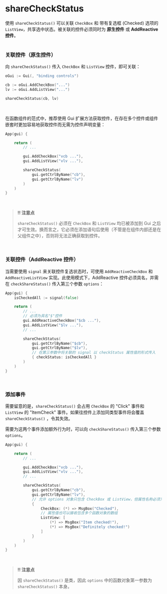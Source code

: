 # shareCheckStatus

使用 `shareCheckStatus()` 可以关联 `CheckBox` 和 带有复选框 (Checked) 选项的 `ListView`，共享选中状态。被关联的控件必须同时为 **原生控件** 或 **AddReactive 控件**。
<br>
<br>

### 关联控件（原生控件）

向 `shareCheckStatus()` 传入 `CheckBox` 和 `ListView` 控件，即可关联：

```go
oGui := Gui(, "binding controls")

cb := oGui.AddCheckBox("...")
lv := oGui.AddListView("...")

shareCheckStatus(cb, lv)
```

<br>

在函数组件的范式中，推荐使用 Gui 扩展方法获取控件，在存在多个控件或组件嵌套时更加容易地获取控件而无需为控件声明变量：

```go
App(gui) {

    return (
        // ...

        gui.AddCheckBox("vcb ..."),
        gui.AddListView("vlv ..."),

        shareCheckStatus(
            gui.getCtrlByName("cb"),
            gui.getCtrlByName("lv")
        )
    )
}
```

<br>

> **‼️ 注意点**
>
> `shareCheckStatus()` 必须在 `CheckBox` 和 `ListView` 均已被添加到 Gui 之后才可生效。换而言之，它必须在添加语句后使用（不管是在组件内部还是在父组件之中），否则将无法正确获取到控件。

<br>

### 关联控件（AddReactive 控件）

当需要使用 `signal` 来关联控件复选状态时，可使用 `AddReactiveCheckBox` 和 `AddReactiveListView` 实现。此使用模式下，AddReactive 控件必须具名，并需在 `checkShareStatus()` 传入第三个参数 `options`：

```go
App(gui) {
    isCheckedAll := signal(false)

    return (
        // ...
        // 必须为具名"$"控件
        gui.AddReactiveCheckBox("$cb ..."),
        gui.AddListView("$lv ..."),
        // ...

        shareCheckStatus(
            gui.getCtrlByName("$cb"),
            gui.getCtrlByName("$lv"),
            // 在第三参数中将关联的 signal 以 checkStatus 属性值的形式传入
            { checkStatus: isCheckedAll }
        )
    )
}
```

<br>

### 添加事件

需要留意的是，`shareCheckStatus()` 会占用 `CheckBox` 的 "Click" 事件和 `ListView` 的 "ItemCheck" 事件。如果往控件上添加同类型事件将会覆盖 `shareCheckStatus()` ，令其失效。

需要为这两个事件添加额外行为时，可以向 `checkShareStatus()` 传入第三个参数 `options`。

```go
App(gui) {

    return (
        // ...

        gui.AddCheckBox("vcb ..."),
        gui.AddListView("vlv ..."),
        // ...

        shareCheckStatus(
            gui.getCtrlByName("cb"),
            gui.getCtrlByName("lv"),
            // 允许 options 对象只包含 CheckBox 或 ListView，但属性名称必须为 CheckBox、ListView。
            {
                CheckBox: (*) => MsgBox("Checked"),
                // 属性值也可以接收包含多个函数对象的数组
                ListView: [
                    (*) => MsgBox("Item checked!"),
                    (*) => MsgBox("Definitely checked!")
                ]
            }
        )
    )
}

```

<br>

> **‼️ 注意点**
>
> 因 `shareCheckStatus()` 是类，因此 `options` 中的函数对象第一参数为 `shareCheckStatus()` 本身。
